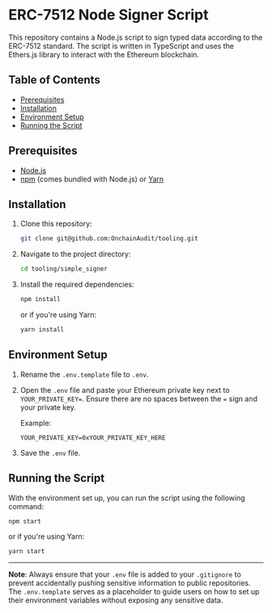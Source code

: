 # ERC-7512 Node Signer Script

This repository contains a Node.js script to sign typed data according to the ERC-7512 standard. The script is written in TypeScript and uses the Ethers.js library to interact with the Ethereum blockchain.

## Table of Contents

- [Prerequisites](#prerequisites)
- [Installation](#installation)
- [Environment Setup](#environment-setup)
- [Running the Script](#running-the-script)

## Prerequisites

- [Node.js](https://nodejs.org/)
- [npm](https://www.npmjs.com/) (comes bundled with Node.js) or [Yarn](https://yarnpkg.com/)

## Installation

1. Clone this repository:

   ```bash
   git clone git@github.com:OnchainAudit/tooling.git
   ```

2. Navigate to the project directory:

   ```bash
   cd tooling/simple_signer
   ```

3. Install the required dependencies:

   ```bash
   npm install
   ```

   or if you're using Yarn:

   ```bash
   yarn install
   ```

## Environment Setup

1. Rename the `.env.template` file to `.env`.
2. Open the `.env` file and paste your Ethereum private key next to `YOUR_PRIVATE_KEY=`. Ensure there are no spaces between the `=` sign and your private key.

   Example:
   ```
   YOUR_PRIVATE_KEY=0xYOUR_PRIVATE_KEY_HERE
   ```

3. Save the `.env` file.

## Running the Script

With the environment set up, you can run the script using the following command:

```bash
npm start
```

or if you're using Yarn:

```bash
yarn start
```

---

**Note**: Always ensure that your `.env` file is added to your `.gitignore` to prevent accidentally pushing sensitive information to public repositories. The `.env.template` serves as a placeholder to guide users on how to set up their environment variables without exposing any sensitive data.